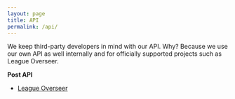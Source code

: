 ```yaml
---
layout: page
title: API
permalink: /api/
---
```


We keep third-party developers in mind with our API. Why? Because we use our own API as well internally and for officially supported projects such as League Overseer.

**Post API**

- [League Overseer](LeagueOverseer)